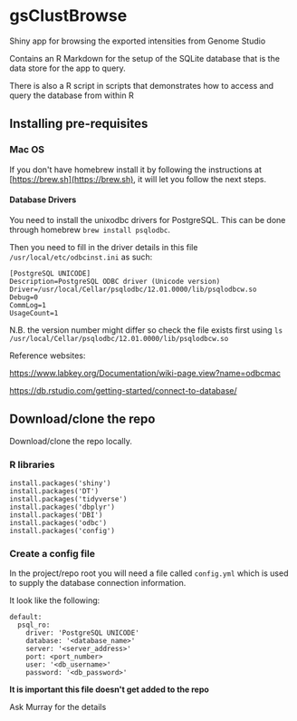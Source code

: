 # gsClustBrowse
Shiny app for browsing the exported intensities from Genome Studio

Contains an R Markdown for the setup of the SQLite database that is the data store for the app to query. 

There is also a R script in scripts that demonstrates how to access and query the database from within R


## Installing pre-requisites

### Mac OS

If you don't have homebrew install it by following the instructions at [https://brew.sh](https://brew.sh), it will let you follow the next steps.

#### Database Drivers

You need to install the unixodbc drivers for PostgreSQL. This can be done through homebrew `brew install psqlodbc`.

Then you need to fill in the driver details in this file `/usr/local/etc/odbcinst.ini` as such:
```
[PostgreSQL UNICODE]
Description=PostgreSQL ODBC driver (Unicode version)
Driver=/usr/local/Cellar/psqlodbc/12.01.0000/lib/psqlodbcw.so
Debug=0
CommLog=1
UsageCount=1
```

N.B. the version number might differ so check the file exists first using `ls /usr/local/Cellar/psqlodbc/12.01.0000/lib/psqlodbcw.so`


Reference websites:

https://www.labkey.org/Documentation/wiki-page.view?name=odbcmac

https://db.rstudio.com/getting-started/connect-to-database/

## Download/clone the repo


Download/clone the repo locally.

### R libraries

```
install.packages('shiny')
install.packages('DT')
install.packages('tidyverse')
install.packages('dbplyr')
install.packages('DBI')
install.packages('odbc')
install.packages('config')
```

### Create a config file

In the project/repo root you will need a file called `config.yml` which is used to supply the database connection information.

It look like the following:
```
default:
  psql_ro:
    driver: 'PostgreSQL UNICODE'
    database: '<database_name>'
    server: '<server_address>'
    port: <port_number>
    user: '<db_username>'
    password: '<db_password>'
```

**It is important this file doesn't get added to the repo**


Ask Murray for the details
